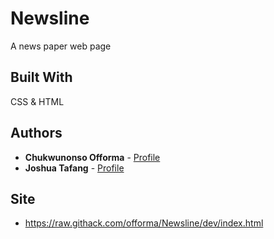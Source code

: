 # Newsline

A news paper web page 

## Built With

CSS & HTML

## Authors

* **Chukwunonso Offorma** - [Profile](https://github.com/offorma)
* **Joshua Tafang**  - [Profile](https://github.com/tafodinho)

## Site

* https://raw.githack.com/offorma/Newsline/dev/index.html